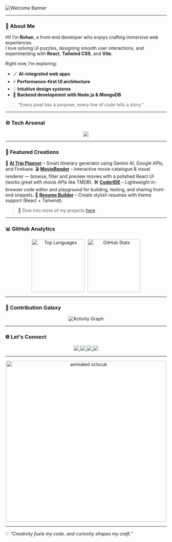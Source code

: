 
<!-- 🌌 Animated Intro -->
![Welcome Banner](https://readme-typing-svg.demolab.com?font=Fira+Code&pause=1000&color=00C2CB&width=435&lines=Hey+there!+I'm+Rohan+👋;Frontend+Developer+%7C+Creative+Coder;Always+learning+%7C+Building+cool+stuff) 

---

### 🧠 About Me
Hi! I’m **Rohan**, a front-end developer who enjoys crafting immersive web experiences.  
I love solving UI puzzles, designing smooth user interactions, and experimenting with **React**, **Tailwind CSS**, and **Vite**.  

Right now, I’m exploring:
- 🪄 **AI-integrated web apps**
- ⚡ **Performance-first UI architecture**
- 💡 **Intuitive design systems**
- 🧱 **Backend development with Node.js & MongoDB**

> “Every pixel has a purpose, every line of code tells a story.”

---

### ⚙️ Tech Arsenal
<p align="center">
  <img src="https://skillicons.dev/icons?i=react,js,html,css,tailwind,vite,figma,nodejs,mongodb,firebase,git,github" />
</p>

---

### 🧩 Featured Creations
🚀 **[AI Trip Planner](https://github.com/r0hanr02/AITripPlanner)** – Smart itinerary generator using Gemini AI, Google APIs, and Firebase.
🎬 **[MovieRender](https://github.com/r0hanr02/MovieRender)** – Interactive movie catalogue & visual renderer — browse, filter and preview movies with a polished React UI (works great with movie APIs like TMDB).
🛠️ **[CoderIDE](https://github.com/r0hanr02/coderidepro)** – Lightweight in-browser code editor and playground for building, testing, and sharing front-end snippets.
🧰 **[Resume Builder](https://github.com/r0hanr02/ResumeBuilder)** – Create stylish resumes with theme support (React + Tailwind).  




> 🧠 Dive into more of my projects [here](https://github.com/r0hanr02?tab=repositories)

---

### 📊 GitHub Analytics
<div align="center" style="display:flex; justify-content:center; gap:10px; flex-wrap:wrap;">
  <img src="https://github-readme-stats.vercel.app/api/top-langs/?username=r0hanr02&layout=compact&theme=tokyonight" alt="Top Languages" height="165" />
  <img src="https://github-readme-stats.vercel.app/api?username=r0hanr02&show_icons=true&theme=tokyonight" alt="GitHub Stats" height="165" />
</div>


---

### 💫 Contribution Galaxy
<p align="center">
  <img src="https://github-readme-activity-graph.vercel.app/graph?username=r0hanr02&bg_color=0d1117&color=00E0FF&line=00C2CB&point=FFFFFF&area=true&hide_border=true" alt="Activity Graph" />
</p>

---

### 🌐 Let's Connect
<p align="center">
  <a href="https://r0hanrportfolio.vercel.app/">
    <img src="https://img.shields.io/badge/Portfolio-000?style=for-the-badge&logo=About.me&logoColor=white" />
  </a>
  <a href="https://www.linkedin.com/in/rohanrathod01/">
    <img src="https://img.shields.io/badge/LinkedIn-0A66C2?style=for-the-badge&logo=linkedin&logoColor=white" />
  </a>
  <a href="https://x.com/rathodrohan721">
    <img src="https://img.shields.io/badge/Twitter-1DA1F2?style=for-the-badge&logo=twitter&logoColor=white" />
  </a>
  <a href="mailto:rathodrohan721@gmail.com">
    <img src="https://img.shields.io/badge/Gmail-D14836?style=for-the-badge&logo=gmail&logoColor=white" />
  </a>
</p>


---

<p align="center"> <img src="https://raw.githubusercontent.com/saadeghi/saadeghi/master/dino.gif" alt="animated octocat" width="500" /> </p>

---

✨ _"Creativity fuels my code, and curiosity shapes my craft."_

